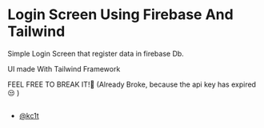 # Login Screen Using Firebase And Tailwind

Simple Login Screen that register data in firebase Db.

UI made With Tailwind Framework

FEEL FREE TO BREAK IT!🤠
(Already Broke, because the api key has expired 😒 )
## 

- [@kc1t](https://github.com/Kc1t)

